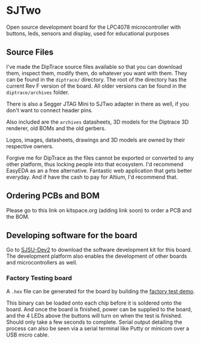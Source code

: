 # SJTwo

Open source development board for the LPC4078 microcontroller with buttons,
leds, sensors and display, used for educational purposes

## Source Files

I've made the DipTrace source files available so that you can download them,
inspect them, modify them, do whatever you want with them. They can be found in
the `diptrace/` directory. The root of the directory has the current Rev F
version of the board. All older versions can be found in the `diptrace/archives`
folder.

There is also a Segger JTAG Mini to SJTwo adapter in there as well, if you don't
want to connect header pins.

Also included are the `archives` datasheets, 3D models for the Diptrace 3D
renderer, old BOMs and the old gerbers.

Logos, images, datasheets, drawings and 3D models are owned by their respective
owners.

Forgive me for DipTrace as the files cannot be exported or converted to any
other platform, thus locking people into that ecosystem. I'd recommend EasyEDA
as an a free alternative. Fantastic web application that gets better everyday.
And if have the cash to pay for Altium, I'd recommend that.

## Ordering PCBs and BOM

Please go to this link on kitspace.org (adding link soon) to order a PCB and the
BOM.

## Developing software for the board
Go to [SJSU-Dev2](https://github.com/kammce/SJSU-Dev2/) to download the software
development kit for this board. The development platform also enables the
development of other boards and microcontrollers as well.

### Factory Testing board

A `.hex` file can be generated for the board by building the
[factory test demo](https://github.com/kammce/SJSU-Dev2/tree/master/demos/sjtwo/factory_test).

This binary can be loaded onto each chip before it is soldered onto the board.
And once the board is finished, power can be supplied to the board, and the 4
LEDs above the buttons will turn on when the test is finished. Should only take
a few seconds to complete. Serial output detailing the process can also be seen
via a serial terminal like Putty or minicom over a USB micro cable.
